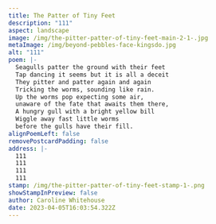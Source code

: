```yaml
---
title: The Patter of Tiny Feet
description: "111"
aspect: landscape
image: /img/the-pitter-patter-of-tiny-feet-main-2-1-.jpg
metaImage: /img/beyond-pebbles-face-kingsdo.jpg
alt: "111"
poem: |-
  Seagulls patter the ground with their feet
  Tap dancing it seems but it is all a deceit
  They pitter and patter again and again
  Tricking the worms, sounding like rain.
  Up the worms pop expecting some air, 
  unaware of the fate that awaits them there,
  A hungry gull with a bright yellow bill
  Wiggle away fast little worms
  before the gulls have their fill.
alignPoemLeft: false
removePostcardPadding: false
address: |-
  111
  111
  111
  111
stamp: /img/the-pitter-patter-of-tiny-feet-stamp-1-.png
showStampInPreview: false
author: Caroline Whitehouse
date: 2023-04-05T16:03:54.322Z
---
```

